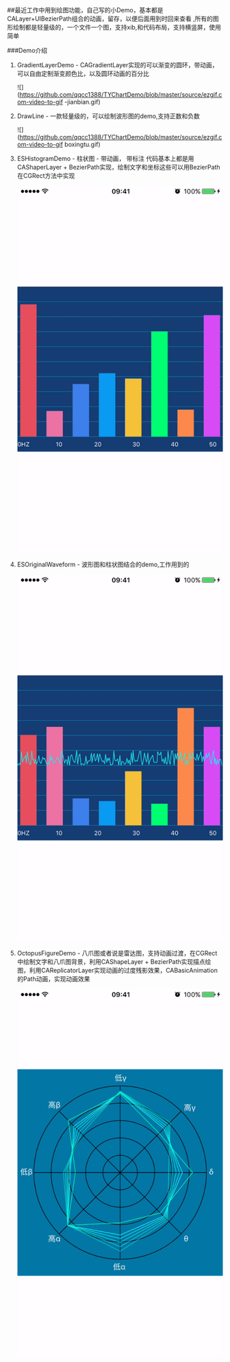 ##最近工作中用到绘图功能，自己写的小Demo，基本都是CALayer+UIBezierPath组合的动画，留存，以便后面用到时回来查看 ,所有的图形绘制都是轻量级的，一个文件一个图，支持xib,和代码布局，支持横竖屏，使用简单

###Demo介绍

1. GradientLayerDemo  - CAGradientLayer实现的可以渐变的圆环，带动画，可以自由定制渐变颜色比，以及圆环动画的百分比

	![](https://github.com/qqcc1388/TYChartDemo/blob/master/source/ezgif.com-video-to-gif -jianbian.gif)

2. DrawLine - 一款轻量级的，可以绘制波形图的demo,支持正数和负数

	![](https://github.com/qqcc1388/TYChartDemo/blob/master/source/ezgif.com-video-to-gif boxingtu.gif)

3. ESHistogramDemo - 柱状图 - 带动画， 带标注 代码基本上都是用CAShaperLayer + BezierPath实现，绘制文字和坐标这些可以用BezierPath在CGRect方法中实现

	![](https://github.com/qqcc1388/TYChartDemo/blob/master/source/ezgif.com-video-to-gif_zhuzhuang.gif)

4. ESOriginalWaveform - 波形图和柱状图结合的demo,工作用到的

	![](https://github.com/qqcc1388/TYChartDemo/blob/master/source/ezgif.com-gif-maker-bz.gif)

5. OctopusFigureDemo - 八爪图或者说是雷达图，支持动画过渡，在CGRect中绘制文字和八爪图背景，利用CAShapeLayer + BezierPath实现描点绘图，利用CAReplicatorLayer实现动画的过度残影效果，CABasicAnimation的Path动画，实现动画效果

	![](https://github.com/qqcc1388/TYChartDemo/blob/master/source/ezgif.com-video-to-gif-Leida.gif)